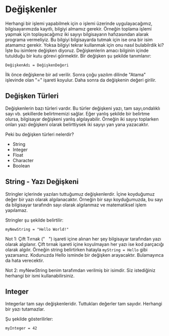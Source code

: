 # Değişkenler
Herhangi bir işlemi yapabilmek için o işlemi üzerinde uygulayacağımız, bilgisayarımızda kayıtlı, bilgiyi almamız gerekir. Örneğin toplama işlemi yapmak için toplayacağımız iki sayıyı bilgisayarın hafızasından alarak programa vermeliyiz. Bu bilgiyi bilgisayarda tutmak için ise ona bir isim atamamız gerekir. Yoksa bilgiyi tekrar kullanmak için onu nasıl bulabilrdik ki? İşte bu isimlere değişken diyoruz. Değişkenlerin amacı bilginin içinde tutulduğu bir kutu görevi görmektir.
Bir değişken şu şekilde tanımlanır:

`
DeğişkenAdı = DeğişkenDeğeri
`

İlk önce değişkene bir ad verilir. Sonra çoğu yazılım dilinde "Atama" işlevinde olan "=" işareti koyulur. Daha sonra da değişkenin değeri girilir.

## Değişken Türleri
Değişkenlerin bazı türleri vardır. Bu türler değişkeni yazı, tam sayı,ondalıklı sayı vb. şekillerde belirtmemizi sağlar. Eğer yanlış şekilde bir belirtme olursa, bilgisayar değişkeni yanlış algılayabilir. Örneğin iki sayıyı toplarken onları yazı değişkeni olarak belirttiysek iki sayıyı yan yana yazacaktır.

Peki bu değişken türleri nelerdir?
* String
* Integer
* Float
* Character
* Boolean

## String - Yazı Değişkeni
Stringler içlerinde yazıları tuttuğumuz değişkenlerdir. İçine koyduğumuz değer bir yazı olarak algılanacaktır. Örneğin bir sayı koyduğumuzda, bu sayı da bilgisayar tarafındn sayı olarak algılanmaz ve matematiksel işlem yapılamaz.

Stringler şu şekilde belirtilir:

`
myNewString = "Hello World!"
`

Not 1: Çift Tırnak ("   ") işareti içine alınan her şey bilgisayar tarafından yazı olarak algılanır. Çift tırnak işareti içine koyulmayan her yazı ise kod parçacığı olarak algılır. Örneğin string belirtirken hatayla ``` myString = Hello ``` gibi yazarsanız. Kodunuzda Hello isminde bir değişken arayacaktır. Bulamayınca da hata verecektir.

Not 2: myNewString benim tarafımdan verilmiş bir isimdir. Siz istediğiniz herhangi bir ismi kullanabilirsiniz.

## Integer
Integerlar tam sayı değişkenleridir. Tuttukları değerler tam sayıdır. Herhangi bir yazı tutamazlar.

Şu şekilde gösterilirler:

``` myInteger = 42 ```
